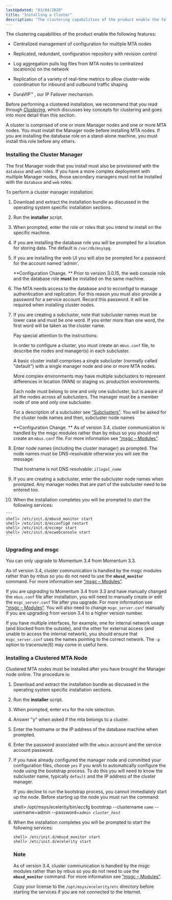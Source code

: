 ```yaml
---
lastUpdated: "03/04/2020"
title: "Installing a Cluster"
description: "The clustering capabilities of the product enable the following features Centralized management of configuration for multiple MTA nodes Replicated redundant configuration repository with revision control Log aggregation pulls log files from MTA nodes to centralized location s on the network Replication of a variety of real time metrics to allow..."
---
```


The clustering capabilities of the product enable the following features:

*   Centralized management of configuration for multiple MTA nodes

*   Replicated, redundant, configuration repository with revision control

*   Log aggregation pulls log files from MTA nodes to centralized location(s) on the network

*   Replication of a variety of real-time metrics to allow cluster-wide coordination for inbound and outbound traffic shaping

*   DuraVIP™ , our IP Failover mechanism.

Before performing a clustered installation, we recommend that you read through [*Clustering*](/momentum/3/3-reference/3-reference-cluster), which discusses key concepts for clustering and goes into more detail than this section.

A cluster is comprised of one or more Manager nodes and one or more MTA nodes. You must install the Manager node before installing MTA nodes. If you are installing the database role on a stand-alone machine, you must install this role before any others.

### <a name="install.cluster.manager"></a> Installing the Cluster Manager

The first Manager node that you install must also be provisioned with the `database` and `web` roles. If you have a more complex deployment with multiple Manager nodes, those secondary managers must not be installed with the `database` and `web` roles.

To perform a cluster manager installation:

1.  Download and extract the installation bundle as discussed in the operating system specific installation sections.

2.  Run the **installer** script.

3.  When prompted, enter the role or roles that you intend to install on the specific machine.

4.  If you are installing the database role you will be prompted for a location for storing data. The default is `/var/db/msyspg`.

5.  If you are installing the web UI you will also be prompted for a password for the account named 'admin'.

    **Configuration Change. ** Prior to version 3.0.15, the web console role and the database role **must** be installed on the same machine.

6.  The MTA needs access to the database and to ecconfigd to manage authentication and replication. For this reason you must also provide a password for a service account. Record this password. It will be required when installing cluster nodes.

7.  If you are creating a subcluster, note that subcluster names must be lower case and must be one word. If you enter more than one word, the first word will be taken as the cluster name.

    Pay special attention to the instructions:

    In order to configure a cluster, you must create an `mbus.conf` file,
    to describe the nodes and manager(s) in each subcluster.

    A basic cluster install comprises a single subcluster (normally called
    "default") with a single manager node and one or more MTA nodes.

    More complex environments may have multiple subclusters to represent
    differences in location (WAN) or staging vs. production environments.

    Each node must belong to one and only one subcluster, but is aware of
    all the nodes across all subclusters.  The manager must be a member node
    of one and only one subcluster.

    For a description of a subcluster see [“Subclusters”](/momentum/3/3-reference/subclusters). You will be asked for the cluster node names and then, subcluster node names

    **Configuration Change. ** As of version 3.4, cluster communication is handled by the msgc modules rather than by mbus so you should not create an `mbus.conf` file. For more information see [“msgc – Modules”](/momentum/3/3-reference/3-reference-modules-msgc).

8.  Enter node names (including the cluster manager) as prompted. The node names must be DNS-resolvable otherwise you will see the message:

    That hostname is not DNS resolvable: *`illegal_name`*
9.  If you are creating a subcluster, enter the subcluster node names when prompted. Any manager nodes that are part of the subcluster need to be entered too.

10.  When the installation completes you will be prompted to start the following services:

    ```
    shell> /etc/init.d/mbusd_monitor start
    shell> /etc/init.d/ecconfigd restart
    shell> /etc/init.d/eccmgr start
    shell> /etc/init.d/ecwebconsole start
    ```

### <a name="idp778976"></a> Upgrading and msgc

You can only upgrade to Momentum 3.4 from Momentum 3.3.

As of version 3.4, cluster communication is handled by the msgc modules rather than by mbus so you do not need to use the **`mbusd_monitor`** command. For more information see [“msgc – Modules”](/momentum/3/3-reference/3-reference-modules-msgc).

If you are *upgrading* to Momentum 3.4 from 3.3 and have manually changed the `mbus.conf` file after installation, you will need to manually create or edit the `msgc_server.conf` file after you upgrade. For more information see [“msgc – Modules”](/momentum/3/3-reference/3-reference-modules-msgc). You will also need to change `msgc_server.conf` manually if you are upgrading from version 3.4 to a higher version number.

If you have multiple interfaces, for example, one for internal network usage (and blocked from the outside), and the other for external access (and unable to access the internal network), you should ensure that `msgc_server.conf` uses the names pointing to the correct network. The `-p` option to traceroute(8) may come in useful here.

### <a name="install.cluster.node"></a> Installing a Clustered MTA Node

Clustered MTA nodes must be installed after you have brought the Manager node online. The procedure is:

1.  Download and extract the installation bundle as discussed in the operating system specific installation sections.

2.  Run the **installer** script.

3.  When prompted, enter `mta` for the role selection.

4.  Answer "y" when asked if the mta belongs to a cluster.

5.  Enter the hostname or the IP address of the database machine when prompted.

6.  Enter the password associated with the `admin` account and the service account password.

7.  If you have already configured the manager node and committed your configuration files, choose `yes` if you wish to automatically configure the node using the bootstrap process. To do this you will need to know the subcluster name, typically `default` and the IP address of the cluster manager.

    If you decline to run the bootstrap process, you cannot immediately start up the node. Before starting up the node you must run the command:

    shell> /opt/msys/ecelerity/bin/eccfg bootstrap --clustername *`name`* --username=admin --password=*`admin cluster_host`*
8.  When the installation completes you will be prompted to start the following services:

    ```
    shell> /etc/init.d/mbusd_monitor start
    shell> /etc/init.d/ecelerity start
    ```

    ### Note

    As of version 3.4, cluster communication is handled by the msgc modules rather than by mbus so you do not need to use the **`mbusd_monitor`** command. For more information see [“msgc – Modules”](/momentum/3/3-reference/3-reference-modules-msgc).

    Copy your license to the `/opt/msys/ecelerity/etc` directory before starting the services if you are not connected to the Internet.